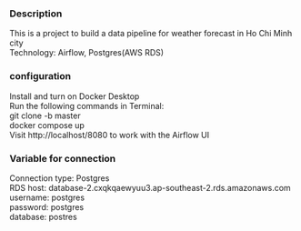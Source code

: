 ### Description
This is a project to build a data pipeline for weather forecast in Ho Chi Minh city <br>
Technology: Airflow, Postgres(AWS RDS)<br>
### configuration
Install and turn on Docker Desktop <br>
Run the following commands in Terminal: <br>
git clone -b master <link> <br>
docker compose up <br>
Visit http://localhost/8080 to work with the Airflow UI <br>
### Variable for connection
Connection type: Postgres <br>
RDS host: database-2.cxqkqaewyuu3.ap-southeast-2.rds.amazonaws.com <br>
username: postgres <br>
password: postgres <br>
database: postres <br>
